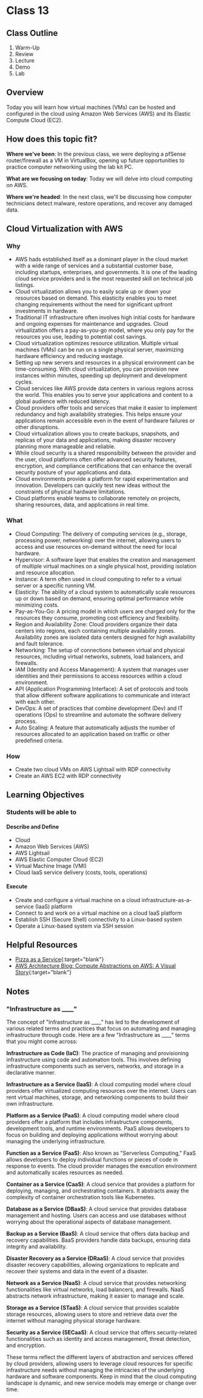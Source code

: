# Class 13

## Class Outline

1. Warm-Up
1. Review
1. Lecture
1. Demo
1. Lab

## Overview

Today you will learn how virtual machines (VMs) can be hosted and configured in the cloud using Amazon Web Services (AWS) and its Elastic Compute Cloud (EC2).

## How does this topic fit?

**Where we've been**:
In the previous class, we were deploying a pfSense router/firewall as a VM in VirtualBox, opening up future opportunities to practice computer networking using the lab kit PC.

**What are we focusing on today**:
Today we will delve into cloud computing on AWS.

**Where we're headed**:
In the next class, we'll be discussing how computer technicians detect malware, restore operations, and recover any damaged data.

## Cloud Virtualization with AWS

### Why
- AWS hads established itself as a dominant player in the cloud market with a wide range of services and a substantial customer base, including startups, enterprises, and governments. It is one of the leading cloud service providers and is the most requested skill on technical job listings.
- Cloud virtualization allows you to easily scale up or down your resources based on demand. This elasticity enables you to meet changing requirements without the need for significant upfront investments in hardware.
- Traditional IT infrastructure often involves high initial costs for hardware and ongoing expenses for maintenance and upgrades. Cloud virtualization offers a pay-as-you-go model, where you only pay for the resources you use, leading to potential cost savings.
- Cloud virtualization optimizes resource utilization. Multiple virtual machines (VMs) can be run on a single physical server, maximizing hardware efficiency and reducing wastage.
- Setting up new servers and resources in a physical environment can be time-consuming. With cloud virtualization, you can provision new instances within minutes, speeding up deployment and development cycles.
- Cloud services like AWS provide data centers in various regions across the world. This enables you to serve your applications and content to a global audience with reduced latency.
- Cloud providers offer tools and services that make it easier to implement redundancy and high availability strategies. This helps ensure your applications remain accessible even in the event of hardware failures or other disruptions.
- Cloud virtualization allows you to create backups, snapshots, and replicas of your data and applications, making disaster recovery planning more manageable and reliable.
- While cloud security is a shared responsibility between the provider and the user, cloud platforms often offer advanced security features, encryption, and compliance certifications that can enhance the overall security posture of your applications and data.
- Cloud environments provide a platform for rapid experimentation and innovation. Developers can quickly test new ideas without the constraints of physical hardware limitations.
- Cloud platforms enable teams to collaborate remotely on projects, sharing resources, data, and applications in real time.

### What
- Cloud Computing: The delivery of computing services (e.g., storage, processing power, networking) over the internet, allowing users to access and use resources on-demand without the need for local hardware.
- Hypervisor: A software layer that enables the creation and management of multiple virtual machines on a single physical host, providing isolation and resource allocation.
- Instance: A term often used in cloud computing to refer to a virtual server or a specific running VM.
- Elasticity: The ability of a cloud system to automatically scale resources up or down based on demand, ensuring optimal performance while minimizing costs.
- Pay-as-You-Go: A pricing model in which users are charged only for the resources they consume, promoting cost efficiency and flexibility.
- Region and Availability Zone: Cloud providers organize their data centers into regions, each containing multiple availability zones. Availability zones are isolated data centers designed for high availability and fault tolerance.
- Networking: The setup of connections between virtual and physical resources, including virtual networks, subnets, load balancers, and firewalls.
- IAM (Identity and Access Management): A system that manages user identities and their permissions to access resources within a cloud environment.
- API (Application Programming Interface): A set of protocols and tools that allow different software applications to communicate and interact with each other.
- DevOps: A set of practices that combine development (Dev) and IT operations (Ops) to streamline and automate the software delivery process.
- Auto Scaling: A feature that automatically adjusts the number of resources allocated to an application based on traffic or other predefined criteria.

### How
- Create two cloud VMs on AWS Lightsail with RDP connectivity
- Create an AWS EC2 with RDP connectivity

<!-- ### Experimentation and Discovery Ideas
  - Provide some ideas here for how the instructor can be interactive with the students
  - Can this be built using the Socratic method?
  - Can we use breakout or small group sessions -->

## Learning Objectives

### Students will be able to

#### Describe and Define

- Cloud
- Amazon Web Services (AWS)
- AWS Lightsail
- AWS Elastic Computer Cloud (EC2)
- Virtual Machine Image (VMI)
- Cloud IaaS service delivery (costs, tools, operations)

#### Execute

- Create and configure a virtual machine on a cloud infrastructure-as-a-service (IaaS) platform
- Connect to and work on a virtual machine on a cloud IaaS platform
- Establish SSH (Secure Shell) connectivity to a Linux-based system
- Operate a Linux-based system via SSH session

## Helpful Resources

- [Pizza as a Service](https://www.paulkerrison.co.uk/random/pizza-as-a-service-2-0){:target="blank"}
- [AWS Architecture Blog: Compute Abstractions on AWS: A Visual Story](https://aws.amazon.com/blogs/architecture/compute-abstractions-on-aws-a-visual-story/){:target="blank"}

## Notes

### "Infrastructure as ____"

The concept of "Infrastructure as ____" has led to the development of various related terms and practices that focus on automating and managing infrastructure through code. Here are a few "Infrastructure as ____" terms that you might come across:

**Infrastructure as Code (IaC)**: The practice of managing and provisioning infrastructure using code and automation tools. This involves defining infrastructure components such as servers, networks, and storage in a declarative manner.

**Infrastructure as a Service (IaaS)**: A cloud computing model where cloud providers offer virtualized computing resources over the internet. Users can rent virtual machines, storage, and networking components to build their own infrastructure.

**Platform as a Service (PaaS)**: A cloud computing model where cloud providers offer a platform that includes infrastructure components, development tools, and runtime environments. PaaS allows developers to focus on building and deploying applications without worrying about managing the underlying infrastructure.

**Function as a Service (FaaS)**: Also known as "Serverless Computing," FaaS allows developers to deploy individual functions or pieces of code in response to events. The cloud provider manages the execution environment and automatically scales resources as needed.

**Container as a Service (CaaS)**: A cloud service that provides a platform for deploying, managing, and orchestrating containers. It abstracts away the complexity of container orchestration tools like Kubernetes.

**Database as a Service (DBaaS)**: A cloud service that provides database management and hosting. Users can access and use databases without worrying about the operational aspects of database management.

**Backup as a Service (BaaS)**: A cloud service that offers data backup and recovery capabilities. BaaS providers handle data backups, ensuring data integrity and availability.

**Disaster Recovery as a Service (DRaaS)**: A cloud service that provides disaster recovery capabilities, allowing organizations to replicate and recover their systems and data in the event of a disaster.

**Network as a Service (NaaS)**: A cloud service that provides networking functionalities like virtual networks, load balancers, and firewalls. NaaS abstracts network infrastructure, making it easier to manage and scale.

**Storage as a Service (STaaS)**: A cloud service that provides scalable storage resources, allowing users to store and retrieve data over the internet without managing physical storage hardware.

**Security as a Service (SECaaS)**: A cloud service that offers security-related functionalities such as identity and access management, threat detection, and encryption.

These terms reflect the different layers of abstraction and services offered by cloud providers, allowing users to leverage cloud resources for specific infrastructure needs without managing the intricacies of the underlying hardware and software components. Keep in mind that the cloud computing landscape is dynamic, and new service models may emerge or change over time.